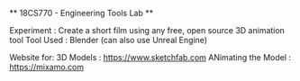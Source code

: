 ** 18CS770 - Engineering Tools Lab **

Experiment : Create a short film using any free, open source 3D animation tool
Tool Used : Blender (can also use Unreal Engine)

Website for:
  3D Models : https://www.sketchfab.com
  ANimating the Model : https://mixamo.com
